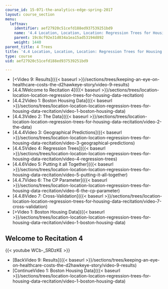 ```yaml
---
course_id: 15-071-the-analytics-edge-spring-2017
layout: course_section
menu:
  leftnav:
    identifier: aef27920c51cefd188ed937539251bd9
    name: '4.4 Location, Location, Location: Regression Trees for Housing Data  (Recitation)'
    parent: 19c8cf92e31d034a1ea15ad53194d892
    weight: 1440
parent_title: 4 Trees
title: '4.4 Location, Location, Location: Regression Trees for Housing Data  (Recitation)'
type: course
uid: aef27920c51cefd188ed937539251bd9

---
```


*   [<Video 9: Results]({{< baseurl >}}/sections/trees/keeping-an-eye-on-healthcare-costs-the-d2hawkeye-story/video-9-results)
*   [4.4.1Welcome to Recitation 4]({{< baseurl >}}/sections/trees/location-location-location-regression-trees-for-housing-data-recitation)
*   [4.4.2Video 1: Boston Housing Data]({{< baseurl >}}/sections/trees/location-location-location-regression-trees-for-housing-data-recitation/video-1-boston-housing-data)
*   [4.4.3Video 2: The Data]({{< baseurl >}}/sections/trees/location-location-location-regression-trees-for-housing-data-recitation/video-2-the-data)
*   [4.4.4Video 3: Geographical Predictions]({{< baseurl >}}/sections/trees/location-location-location-regression-trees-for-housing-data-recitation/video-3-geographical-predictions)
*   [4.4.5Video 4: Regression Trees]({{< baseurl >}}/sections/trees/location-location-location-regression-trees-for-housing-data-recitation/video-4-regression-trees)
*   [4.4.6Video 5: Putting it all Together]({{< baseurl >}}/sections/trees/location-location-location-regression-trees-for-housing-data-recitation/video-5-putting-it-all-together)
*   [4.4.7Video 6: The CP Parameter]({{< baseurl >}}/sections/trees/location-location-location-regression-trees-for-housing-data-recitation/video-6-the-cp-parameter)
*   [4.4.8Video 7: Cross-Validation]({{< baseurl >}}/sections/trees/location-location-location-regression-trees-for-housing-data-recitation/video-7-cross-validation)
*   [\>Video 1: Boston Housing Data]({{< baseurl >}}/sections/trees/location-location-location-regression-trees-for-housing-data-recitation/video-1-boston-housing-data)

Welcome to Recitation 4
-----------------------

{{< youtube WCb-_SRDzKE >}}

*   [BackVideo 9: Results]({{< baseurl >}}/sections/trees/keeping-an-eye-on-healthcare-costs-the-d2hawkeye-story/video-9-results)
*   [ContinueVideo 1: Boston Housing Data]({{< baseurl >}}/sections/trees/location-location-location-regression-trees-for-housing-data-recitation/video-1-boston-housing-data)